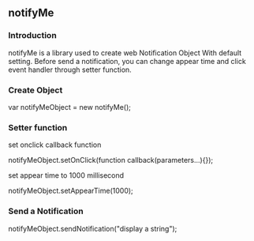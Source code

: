 ## notifyMe
### Introduction

notifyMe is a library used to create web Notification Object With default setting.
Before send a notification, you can change appear time and click event handler through setter function.

### Create Object

var notifyMeObject = new notifyMe();

### Setter function

<p>set onclick callback function</p>
notifyMeObject.setOnClick(function callback(parameters...){});

<p>set appear time to 1000 millisecond</p>
notifyMeObject.setAppearTime(1000);

### Send a Notification
notifyMeObject.sendNotification("display a string");
